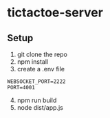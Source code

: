 # tictactoe-server

## Setup

1. git clone the repo
2. npm install
3. create a .env file
```config
WEBSOCKET_PORT=2222
PORT=4001
```
4. npm run build
5. node dist/app.js
